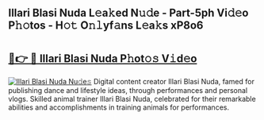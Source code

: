 ## Illari Blasi Nuda L𝚎a𝚔ed N𝚞𝚍e - Part-5ph Vi𝚍𝚎o P𝚑𝚘tos - H𝚘𝚝 O𝚗𝚕yf𝚊ns L𝚎a𝚔s xP8o6

# <h2><a href="http://kf8g4b.oniu.top/?m=Illari+Blasi+Nuda">🔗👉 🔴 Illari Blasi Nuda P𝚑ot𝚘𝚜 V𝚒d𝚎o</a></h2>

[![Illari Blasi Nuda Nu𝚍e𝚜](https://i.imgur.com/0qMVB7G.gif)](http://kf8g4b.oniu.top/?m=Illari+Blasi+Nuda)
Digital content creator Illari Blasi Nuda, famed for publishing dance and lifestyle ideas, through performances and personal vlogs. Skilled animal trainer Illari Blasi Nuda, celebrated for their remarkable abilities and accomplishments in training animals for performances.  
